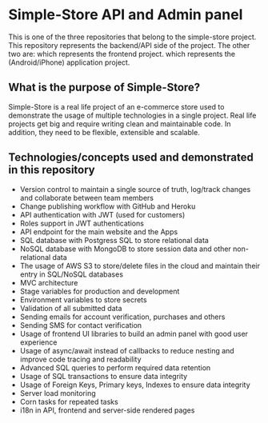 # Simple-Store API and Admin panel
This is one of the three repositories that belong to the simple-store project.
This repository represents the backend/API side of the project.
The other two are:
 which represents the frontend project.
 which represents the (Android/iPhone) application project.

## What is the purpose of Simple-Store?
Simple-Store is a real life project of an e-commerce store used to demonstrate the usage of multiple technologies in a single project.
Real life projects get big and require writing clean and maintainable code.
In addition, they need to be flexible, extensible and scalable.

## Technologies/concepts used and demonstrated in this repository
- Version control to maintain a single source of truth, log/track changes and collaborate between team members
- Change publishing workflow with GitHub and Heroku
- API authentication with JWT (used for customers)
- Roles support in JWT authentications
- API endpoint for the main website and the Apps
- SQL database with Postgress SQL to store relational data
- NoSQL database with MongoDB to store session data and other non-relational data
- The usage of AWS S3 to store/delete files in the cloud and maintain their entry in SQL/NoSQL databases
- MVC architecture
- Stage variables for production and development
- Environment variables to store secrets
- Validation of all submitted data
- Sending emails for account verification, purchases and others
- Sending SMS for contact verification
- Usage of frontend UI libraries to build an admin panel with good user experience
- Usage of async/await instead of callbacks to reduce nesting and improve code tracing and readability
- Advanced SQL queries to perform required data retention
- Usage of SQL transactions to ensure data integrity
- Usage of Foreign Keys, Primary keys, Indexes to ensure data integrity
- Server load monitoring 
- Corn tasks for repeated tasks
- i18n in API, frontend and server-side rendered pages
